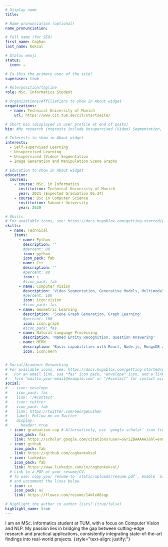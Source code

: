 ```yaml
---
# Display name
title: 

# Name pronunciation (optional)
name_pronunciation: 

# Full name (for SEO)
first_name: Caghan
last_name: Koksal

# Status emoji
status:
  icon: ☕️

# Is this the primary user of the site?
superuser: true

# Role/position/tagline
role: MSc. Informatics Student 

# Organizations/Affiliations to show in About widget
organizations:
  - name: Technical University of Munich
    url: https://www.cit.tum.de/cit/startseite/

# Short bio (displayed in user profile at end of posts)
bio: #My research interests include Unsupervised (Video) Segmentation, Scene Graph Generation and Manipulation,

# Interests to show in About widget
interests:
  - Self-supervised Learning
  - Unsupervised Learning
  - Unsupervised (Video) Segmentation
  - Image Generation and Manipulation Scene Graphs

# Education to show in About widget
education:
  courses:
    - course: MSc. in Informatics
      institution: Technical University of Munich
      year: 2021 (Expected Graduation 05.24)
    - course: BSc in Computer Science
      institution: Sabanci University
      year: 2020

# Skills
# For available icons, see: https://docs.hugoblox.com/getting-started/page-builder/#icons
skills:
  - name: Technical
    items:
      - name: Python
        description: ''
        #percent: 80
        icon: python
        icon_pack: fab
      - name: C++
        description: ''
        #percent: 80
        icon: c
        #icon_pack: fab
      - name: Computer Vision
        description: 'Video Segmentation, Generative Models, Multimodal Learning'
        #percent: 100
        icon: icon:vision
        #icon_pack: fas
      - name: Geometric Learning
        description: 'Scene Graph Generation, Graph Learning'
        #percent: 100
        icon: icon:graph
        #icon_pack: fas
      - name: Natural Language Processing
        description: 'Named Entity Recognition, Question Answering'
      - name: MERN
        description: 'Basic capabilities with React, Node.js, MongoDB and Redux'
        icon: icon:mern 


# Social/Academic Networking
# For available icons, see: https://docs.hugoblox.com/getting-started/page-builder/#icons
#   For an email link, use "fas" icon pack, "envelope" icon, and a link in the
#   form "mailto:your-email@example.com" or "/#contact" for contact widget.
social:
#  - icon: envelope
#    icon_pack: fas
#    link: '/#contact'
#  - icon: twitter
#    icon_pack: fab
#    link: https://twitter.com/GeorgeCushen
#    label: Follow me on Twitter
#    display:
#      header: true
  - icon: graduation-cap # Alternatively, use `google-scholar` icon from `ai` icon pack
    icon_pack: fas
    link: https://scholar.google.com/citations?user=oGriZBAAAAAJ&hl=en&authuser=1
  - icon: github
    icon_pack: fab
    link: https://github.com/caghankoksal
  - icon: linkedin
    icon_pack: fab
    link: https://www.linkedin.com/in/caghankoksal/
  # Link to a PDF of your resume/CV.
  # To use: copy your resume to `static/uploads/resume.pdf`, enable `ai` icons in `params.yaml`,
  # and uncomment the lines below.
  - icon: cv
    icon_pack: ai
    link: https://flowcv.com/resume/14mle86sqp

# Highlight the author in author lists? (true/false)
highlight_name: true
---
```


I am an MSc. Informatics student at TUM, with a focus on Computer Vision and NLP.
My passion lies in bridging the gap between cutting-edge research and practical applications, consistently integrating state-of-the-art findings into real-world projects.
{style="text-align: justify;"}
